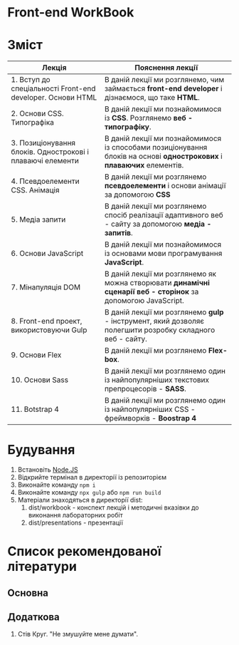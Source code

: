 # Front-end WorkBook

# Зміст

|Лекція|Пояснення лекції|
|-|-|
|1. Вступ до спеціальності Front-end developer. Основи HTML|В даній лекції ми розглянемо, чим займається **front-end developer** і дізнаємося, що таке **HTML**.|
|2. Основи CSS. Типографіка|В даній лекції ми познайомимося із **CSS**. Розглянемо **веб - типографіку**.|
|3. Позиціонування блоків. Однострокові і плаваючі елементи|В даній лекції ми познайомимося із способами позиціонування блоків на основі **однострокових** і **плаваючих** елементів.|
|4. Псевдоелементи CSS. Анімація|В даній лекції ми розглянемо **псевдоелементи** і основи анімації за допомогою **CSS**|
|5. Медіа запити|В даній лекції ми розглянемо спосіб реалізації адаптивного веб - сайту за допомогою **медіа - запитів**.|
|6. Основи JavaScript|В даній лекції ми познайомимося із основами мови програмування **JavaScript**.|
|7. Мінапуляція DOM|В даній лекції ми розглянемо як можна створювати **динамічні сценарії веб - сторінок** за допомогою JavaScript.|
|8. Front-end проект, використовуючи Gulp|В даній лекції ми розглянемо **gulp** - інструмент, який дозволяє полегшити розробку складного веб - сайту.|
|9. Основи Flex|В даній лекції ми розглянемо **Flex-box**.|
|10. Основи Sass|В даній лекції ми розглянемо один із найпопулярніших текстових препроцесорів - **SASS**.|
|11. Botstrap 4|В даній лекції ми розглянемо один із найпопулярніших CSS - фреймворків - **Boostrap 4**|

# Будування

1. Встановіть [Node.JS](https://nodejs.org/)
2. Відкрийте термінал в директорії із репозиторієм
3. Виконайте команду ```npm i```
4. Виконайте команду ```npx gulp``` або ```npm run build```
5. Матеріали знаходяться в директорії dist:
   1. dist/workbook - конспект лекцій і методичні вказівки до виконання лабораторних робіт
   2. dist/presentations - презентації

# Список рекомендованої літератури

## Основна

## Додаткова

1. Стів Круг. "Не змушуйте мене думати".